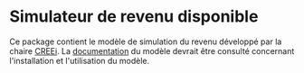 # Simulateur de revenu disponible

Ce package contient le modèle de simulation du revenu développé par la chaire [CREEi](http://www.creei.ca). La [documentation](https://creei-models.github.io/srd/) du modèle devrait être consulté concernant l'installation et l'utilisation du modèle.